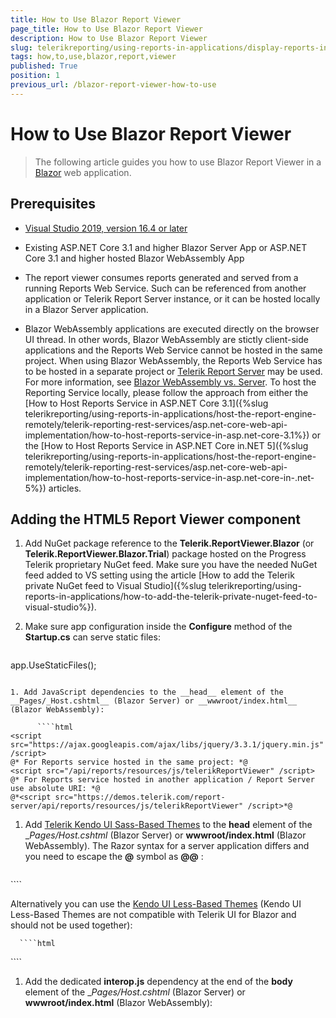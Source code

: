 ```yaml
---
title: How to Use Blazor Report Viewer
page_title: How to Use Blazor Report Viewer 
description: How to Use Blazor Report Viewer
slug: telerikreporting/using-reports-in-applications/display-reports-in-applications/web-application/blazor-report-viewer/how-to-use-blazor-report-viewer
tags: how,to,use,blazor,report,viewer
published: True
position: 1
previous_url: /blazor-report-viewer-how-to-use
---
```


# How to Use Blazor Report Viewer

> The following article guides you how to use Blazor Report Viewer in a [Blazor](https://dotnet.microsoft.com/apps/aspnet/web-apps/blazor) web application. 


## Prerequisites

* [Visual Studio 2019, version 16.4 or later](https://www.visualstudio.com/vs/) 

* Existing ASP.NET Core 3.1 and higher Blazor Server App or ASP.NET Core 3.1 and higher hosted Blazor WebAssembly App 

* The report viewer consumes reports generated and served from a running Reports Web Service. Such can be referenced from another application or Telerik Report Server instance, or it can be hosted locally in a Blazor Server application. 

* Blazor WebAssembly applications are executed directly on the browser UI thread. In other words, Blazor WebAssembly are stictly client-side applications and the Reports Web Service cannot be hosted in the same project. When using Blazor WebAssembly, the Reports Web Service has to be hosted in a separate project or [Telerik Report Server](https://www.telerik.com/report-server) may be used. For more information, see [Blazor WebAssembly vs. Server](https://www.telerik.com/faqs/blazor-ui/what-is-the-difference-between-blazor-webassembly-vs-server). To host the Reporting Service locally, please follow the approach from either the [How to Host Reports Service in ASP.NET Core 3.1]({%slug telerikreporting/using-reports-in-applications/host-the-report-engine-remotely/telerik-reporting-rest-services/asp.net-core-web-api-implementation/how-to-host-reports-service-in-asp.net-core-3.1%}) or the [How to Host Reports Service in ASP.NET Core in.NET 5]({%slug telerikreporting/using-reports-in-applications/host-the-report-engine-remotely/telerik-reporting-rest-services/asp.net-core-web-api-implementation/how-to-host-reports-service-in-asp.net-core-in-.net-5%}) articles. 

## Adding the HTML5 Report Viewer component

1. Add NuGet package reference to the __Telerik.ReportViewer.Blazor__ (or __Telerik.ReportViewer.Blazor.Trial__) package hosted on the Progress Telerik proprietary NuGet feed. Make sure you have the needed NuGet feed added to VS setting using the article [How to add the Telerik private NuGet feed to Visual Studio]({%slug telerikreporting/using-reports-in-applications/how-to-add-the-telerik-private-nuget-feed-to-visual-studio%}). 

1. Make sure app configuration inside the __Configure__ method of the __Startup.cs__ can serve static files: 
    
      ````c#
app.UseStaticFiles();
````

1. Add JavaScript dependencies to the __head__ element of the __Pages/_Host.cshtml__ (Blazor Server) or __wwwroot/index.html__ (Blazor WebAssembly): 
    
      ````html
<script src="https://ajax.googleapis.com/ajax/libs/jquery/3.3.1/jquery.min.js" /script>
@* For Reports service hosted in the same project: *@
<script src="/api/reports/resources/js/telerikReportViewer" /script>
@* For Reports service hosted in another application / Report Server use absolute URI: *@
@*<script src="https://demos.telerik.com/report-server/api/reports/resources/js/telerikReportViewer" /script>*@
````

1. Add [Telerik Kendo UI Sass-Based Themes](https://docs.telerik.com/kendo-ui/styles-and-layout/sass-themes) to the __head__ element of the __Pages/_Host.cshtml__ (Blazor Server) or __wwwroot/index.html__ (Blazor WebAssembly). The Razor syntax for a server application differs and you need to escape the __@__ symbol as __@@__ : 
    
      ````html
<link rel="stylesheet" href="https://unpkg.com/@progress/kendo-theme-default@latest/dist/all.css" />
````

Alternatively you can use the [Kendo UI Less-Based Themes](https://docs.telerik.com/kendo-ui/styles-and-layout/appearance-styling) (Kendo UI Less-Based Themes are not compatible with Telerik UI for Blazor and should not be used together): 
    
      ````html
<link href="https://kendo.cdn.telerik.com/2022.1.301/styles/kendo.common.min.css" rel="stylesheet" />
<link href="https://kendo.cdn.telerik.com/2022.1.301/styles/kendo.blueopal.min.css" rel="stylesheet" />
````

1. Add the dedicated __interop.js__ dependency at the end of the __body__ element of the __Pages/_Host.cshtml__ (Blazor Server) or __wwwroot/index.html__ (Blazor WebAssembly): 
    
      ````
<script src="_content/Telerik.ReportViewer.Blazor/interop.js" defer /script>
@* Or this one if using the Telerik.ReportViewer.Blazor.Trial package *@
@*<script src="_content/Telerik.ReportViewer.Blazor.Trial/interop.js" defer /script>*@
````

1. If using Reports web service (either locally hosted or in another application) use the following snippet to place the viewer component in a razor page like __Pages/Index.razor__. Note that when referencing the Reports service from another application the ServiceUrl setting should be the absolute URI to the service. Remember to set the actual __ReportSource__ along with eventual parameters: 
    
      ````
@page "/"
@using Telerik.ReportViewer.Blazor
<style>
    #rv1 {
        position: relative;
        width: 1200px;
        height: 600px;
    }
</style>
<ReportViewer ViewerId="rv1"
              ServiceUrl="/api/reports"
              ReportSource="@(new ReportSourceOptions()
                              {
                                  Report = "YOUR_REPORT_HERE.trdp"
                              })"
              Parameters="@(new ParametersOptions { Editors = new EditorsOptions { MultiSelect = EditorType.ComboBox, SingleSelect = EditorType.ComboBox } })"
              ScaleMode="@(ScaleMode.Specific)"
              Scale="1.0" />
````

1. If displaying reports from a Report Server instance use the following snippet to place the viewer component in a razor page like __Pages/Index.razor__. Remember to set the actual __ReportServer__ and __ReportSource__ settings: 
    
      ````
@page "/"
@using Telerik.ReportViewer.Blazor
<style>
    #rv1 {
        position: relative;
        width: 1200px;
        height: 600px;
    }
</style>
<ReportViewer ViewerId="rv1"
              ReportServer="@(new ReportServerOptions {  Url = "https://demos.telerik.com/report-server/", Username = "demouser", Password = "demopass" })"
              ReportSource="@(new ReportSourceOptions()
                              {
                                  Report = "Published/Dashboard"
                              })"
              ScaleMode="@(ScaleMode.Specific)"
              Scale="1.0" />
````

1. Use the rest of the parameters exposed on the Blazor viewer component to setup its appearance and behavior as desired. 

1. Finally, run the project to see the rendered report. 

Learn more about Blazor Reporting in [Integration with Telerik Reporting](https://docs.telerik.com/blazor-ui/integrations/reporting) documentation article.
